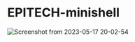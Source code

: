 # EPITECH-minishell 
![Screenshot from 2023-05-17 20-02-54](https://github.com/felixlvu/EPITECH-minishell/assets/114921279/6f17c699-c81b-4f5e-825b-a3f85ce77494)
